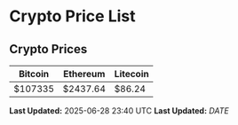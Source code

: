 # Crypto Price List

## Crypto Prices
| Bitcoin | Ethereum | Litecoin |
| ------- | -------- | -------- |
| $107335 | $2437.64 | $86.24 |
**Last Updated:** 2025-06-28 23:40 UTC
**Last Updated:** $DATE$

